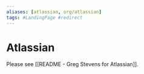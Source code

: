 ```yaml
---
aliases: [atlassian, org/atlassian]
tags: #LandingPage #redirect
---
```

# Atlassian

Please see [[README - Greg Stevens for Atlassian]].

